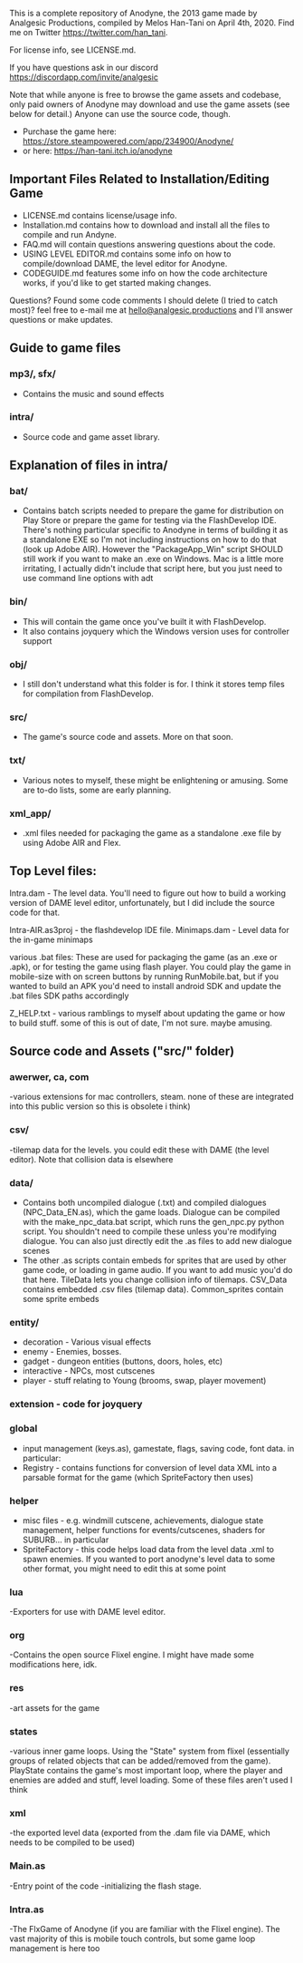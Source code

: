 This is a complete repository of Anodyne, the 2013 game made by Analgesic Productions, compiled by Melos Han-Tani on April 4th, 2020. Find me on Twitter https://twitter.com/han_tani. 

For license info, see LICENSE.md.

If you have questions ask in our discord https://discordapp.com/invite/analgesic

Note that while anyone is free to browse the game assets and codebase, only paid owners of Anodyne may download and use the game assets (see below for detail.) Anyone can use the source code, though.

- Purchase the game here: https://store.steampowered.com/app/234900/Anodyne/
- or here: https://han-tani.itch.io/anodyne

Important Files Related to Installation/Editing Game
-------------
- LICENSE.md contains license/usage info.
- Installation.md contains how to download and install all the files to compile and run Andyne.
- FAQ.md will contain questions answering questions about the code.
- USING LEVEL EDITOR.md contains some info on how to compile/download DAME, the level editor for Anodyne.
- CODEGUIDE.md features some info on how the code architecture works, if you'd like to get started making changes.

Questions? Found some code comments I should delete (I tried to catch most)? feel free to e-mail me at hello@analgesic.productions and I'll answer questions or make updates.

Guide to game files
------------

### mp3/, sfx/
- Contains the music and sound effects

### intra/
- Source code and game asset library.

Explanation of files in intra/
--------------------

### bat/
- Contains batch scripts needed to prepare the game for distribution on Play Store or prepare the game for testing via the FlashDevelop IDE. There's nothing particular specific to Anodyne in terms of building it as a standalone EXE so I'm not including instructions on how to do that (look up Adobe AIR). However the "PackageApp_Win" script SHOULD still work if you want to make an .exe on Windows. Mac is a little more irritating, I actually didn't include that script here, but you just need to use command line options with adt

###  bin/ 
- This will contain the game once you've built it with FlashDevelop.
- It also contains joyquery which the Windows version uses for controller support

### obj/
- I still don't understand what this folder is for. I think it stores temp files for compilation from FlashDevelop.

### src/
- The game's source code and assets. More on that soon.

###  txt/
- Various notes to myself, these might be enlightening or amusing. Some are to-do lists, some are early planning.

### xml_app/
- .xml files needed for packaging the game as a standalone .exe file by using Adobe AIR and Flex.



Top Level files:
-----------

Intra.dam - The level data. You'll need to figure out how to build a working version of DAME level editor, unfortunately, but I did include the source code for that.

Intra-AIR.as3proj - the flashdevelop IDE file.
Minimaps.dam - Level data for the in-game minimaps

various .bat files: These are used for packaging the game (as an .exe or .apk), or for testing the game using flash player. You could play the game in mobile-size with on screen buttons by running RunMobile.bat, but if you wanted to build an APK you'd need to install android SDK and update the .bat files SDK paths accordingly

Z_HELP.txt  - various ramblings to myself about updating the game or how to build stuff. some of this is out of date, I'm not sure. maybe amusing.

Source code and Assets ("src/" folder)
--------------

### awerwer, ca, com 
-various extensions for mac controllers, steam. none of these are integrated into this public version so this is obsolete i think)

### csv/
-tilemap data for the levels. you could edit these with DAME (the level editor). Note that collision data is elsewhere

### data/
- Contains both uncompiled dialogue (.txt) and compiled dialogues (NPC_Data_EN.as), which the game loads. Dialogue can be compiled with the make_npc_data.bat script, which runs the gen_npc.py python script. You shouldn't need to compile these unless you're modifying dialogue. You can also just directly edit the .as files to add new dialogue scenes
- The other .as scripts contain embeds for sprites that are used by other game code, or loading in game audio. If you want to add music you'd do that here. TileData lets you change collision info of tilemaps. CSV_Data contains embedded .csv files (tilemap data). Common_sprites contain some sprite embeds

### entity/
- decoration -  Various visual effects
- enemy - Enemies, bosses.
- gadget - dungeon entities (buttons, doors, holes, etc)
- interactive - NPCs, most cutscenes
- player - stuff relating to Young (brooms, swap, player movement)

### extension - code for joyquery

### global
- input management (keys.as), gamestate, flags, saving code, font data. in particular:
- Registry - contains functions for conversion of level data XML into a parsable format for the game (which SpriteFactory then uses)

### helper 
- misc files - e.g. windmill cutscene, achievements, dialogue state management, helper functions for events/cutscenes, shaders for SUBURB... in particular
- SpriteFactory - this code helps load data from the level data .xml to spawn enemies. If you wanted to port anodyne's level data to some other format, you might need to edit this at some point

### lua 
-Exporters for use with DAME level editor.

### org
-Contains the open source Flixel engine. I might have made some modifications here, idk.

### res 
-art assets for the game

### states 
-various inner game loops. Using the "State" system from flixel (essentially groups of related objects that can be added/removed from the game). PlayState contains the game's most important loop, where the player and enemies are added and stuff, level loading. Some of these files aren't used I think

### xml 
-the exported level data (exported from the .dam file via DAME, which needs to be compiled to be used)

### Main.as 
-Entry point of the code -initializing the flash stage.

### Intra.as 
-The FlxGame of Anodyne (if you are familiar with the Flixel engine). The vast majority of this is mobile touch controls, but some game loop management is here too





